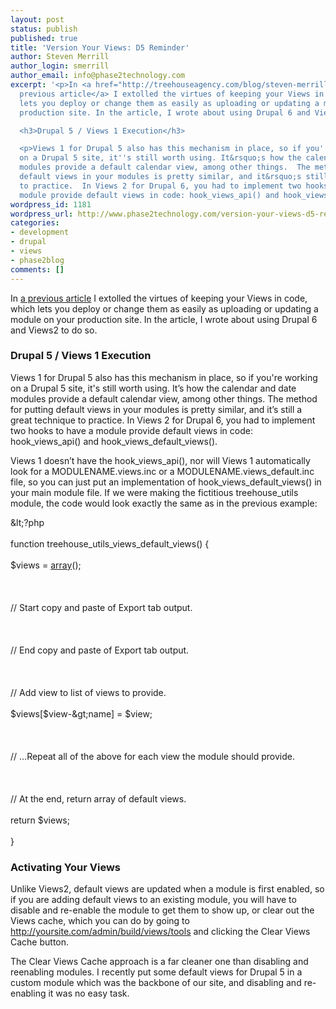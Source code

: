 ```yaml
---
layout: post
status: publish
published: true
title: 'Version Your Views: D5 Reminder'
author: Steven Merrill
author_login: smerrill
author_email: info@phase2technology.com
excerpt: '<p>In <a href="http://treehouseagency.com/blog/steven-merrill/2008/11/05/speed-and-version-your-views">a
  previous article</a> I extolled the virtues of keeping your Views in code, which
  lets you deploy or change them as easily as uploading or updating a module on your
  production site. In the article, I wrote about using Drupal 6 and Views2 to do so.</p>

  <h3>Drupal 5 / Views 1 Execution</h3>

  <p>Views 1 for Drupal 5 also has this mechanism in place, so if you''re working
  on a Drupal 5 site, it''s still worth using. It&rsquo;s how the calendar and date
  modules provide a default calendar view, among other things.  The method for putting
  default views in your modules is pretty similar, and it&rsquo;s still a great technique
  to practice.  In Views 2 for Drupal 6, you had to implement two hooks to have a
  module provide default views in code: hook_views_api() and hook_views_default_views().</p>'
wordpress_id: 1181
wordpress_url: http://www.phase2technology.com/version-your-views-d5-reminder/
categories:
- development
- drupal
- views
- phase2blog
comments: []
---
```

<p>In <a href="http://treehouseagency.com/blog/steven-merrill/2008/11/05/speed-and-version-your-views">a previous article</a> I extolled the virtues of keeping your Views in code, which lets you deploy or change them as easily as uploading or updating a module on your production site. In the article, I wrote about using Drupal 6 and Views2 to do so.</p></p>

<!--more-->

<h3>Drupal 5 / Views 1 Execution</h3></p>
<p>Views 1 for Drupal 5 also has this mechanism in place, so if you're working on a Drupal 5 site, it's still worth using. It&rsquo;s how the calendar and date modules provide a default calendar view, among other things.  The method for putting default views in your modules is pretty similar, and it&rsquo;s still a great technique to practice.  In Views 2 for Drupal 6, you had to implement two hooks to have a module provide default views in code: hook_views_api() and hook_views_default_views().</p></p>
<p>Views 1 doesn&rsquo;t have the hook_views_api(), nor will Views 1 automatically look for a MODULENAME.views.inc or a MODULENAME.views_default.inc file, so you can just put an implementation of hook_views_default_views() in your main module file.  If we were making the fictitious treehouse_utils module, the code would look exactly the same as in the previous example:</p></p>
<p>
<div class="geshifilter">
<div class="php geshifilter-php"><span class="sy0">&</span>lt<span class="sy0">;</span>?php<br /><br />
<span class="kw2">function</span> treehouse_utils_views_default_views<span class="br0">(</span><span class="br0">)</span> <span class="br0">{</span><br /><br />
<span class="re0">$views</span> <span class="sy0">=</span> <a href="http://www.php.net/array"><span class="kw3">array</span></a><span class="br0">(</span><span class="br0">)</span><span class="sy0">;</span><br /><br />
<br /><br />
<span class="co1">// Start copy and paste of Export tab output.</span><br /><br />
<br /><br />
<span class="co1">// End copy and paste of Export tab output.</span><br /><br />
<br /><br />
<span class="co1">// Add view to list of views to provide.</span><br /><br />
<span class="re0">$views</span><span class="br0">[</span><span class="re0">$view</span><span class="sy0">-&</span>gt<span class="sy0">;</span>name<span class="br0">]</span> <span class="sy0">=</span> <span class="re0">$view</span><span class="sy0">;</span><br /><br />
<br /><br />
<span class="co1">// ...Repeat all of the above for each view the module should provide.</span><br /><br />
<br /><br />
<span class="co1">// At the end, return array of default views.</span><br /><br />
<span class="kw1">return</span> <span class="re0">$views</span><span class="sy0">;</span><br /><br />
<span class="br0">}</span></div></div></p></p>
<h3>Activating Your Views</h3></p>
<p>Unlike Views2, default views are updated when a module is first enabled, so if you are adding default views to an existing module, you will have to disable and re-enable the module to get them to show up, or clear out the Views cache, which you can do by going to <a href="http://yoursite.com/admin/build/views/tools" title="http://yoursite.com/admin/build/views/tools">http://yoursite.com/admin/build/views/tools</a> and clicking the Clear Views Cache button.</p></p>
<p>The Clear Views Cache approach is a far cleaner one than disabling and reenabling modules. I recently put some default views for Drupal 5 in a custom module which was the backbone of our site, and disabling and re-enabling it was no easy task.</p></p>
